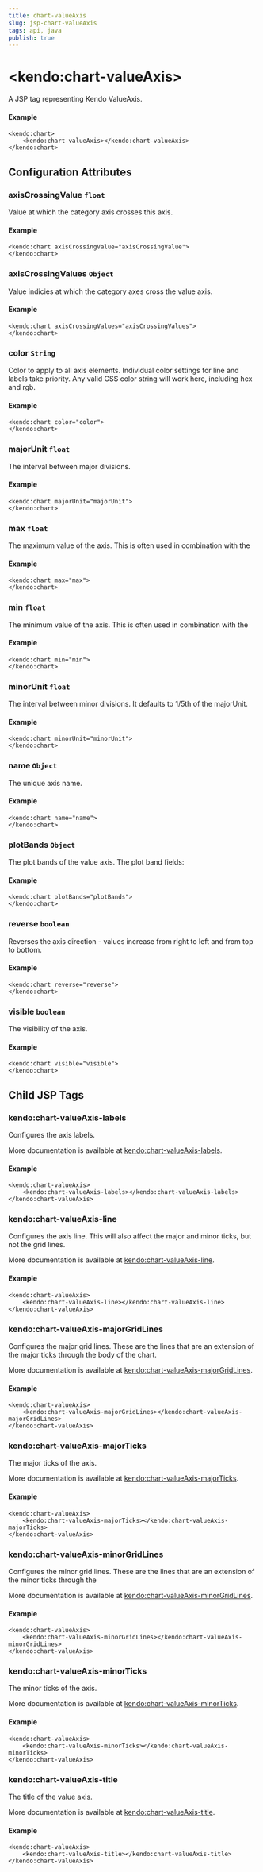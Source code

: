 ```yaml
---
title: chart-valueAxis
slug: jsp-chart-valueAxis
tags: api, java
publish: true
---
```


# \<kendo:chart-valueAxis\>
A JSP tag representing Kendo ValueAxis.

#### Example
    <kendo:chart>
        <kendo:chart-valueAxis></kendo:chart-valueAxis>
    </kendo:chart>


## Configuration Attributes


### axisCrossingValue `float`

Value at which the category axis crosses this axis.

#### Example
    <kendo:chart axisCrossingValue="axisCrossingValue">
    </kendo:chart>



### axisCrossingValues `Object`

Value indicies at which the category axes cross the value axis.

#### Example
    <kendo:chart axisCrossingValues="axisCrossingValues">
    </kendo:chart>



### color `String`

Color to apply to all axis elements.
Individual color settings for line and labels take priority. Any valid CSS color string will work here, including hex and rgb.

#### Example
    <kendo:chart color="color">
    </kendo:chart>



### majorUnit `float`

The interval between major divisions.

#### Example
    <kendo:chart majorUnit="majorUnit">
    </kendo:chart>



### max `float`

The maximum value of the axis.
This is often used in combination with the

#### Example
    <kendo:chart max="max">
    </kendo:chart>



### min `float`

The minimum value of the axis.
This is often used in combination with the

#### Example
    <kendo:chart min="min">
    </kendo:chart>



### minorUnit `float`

The interval between minor divisions.
It defaults to 1/5th of the majorUnit.

#### Example
    <kendo:chart minorUnit="minorUnit">
    </kendo:chart>



### name `Object`

The unique axis name.

#### Example
    <kendo:chart name="name">
    </kendo:chart>



### plotBands `Object`

The plot bands of the value axis.
The plot band fields:

#### Example
    <kendo:chart plotBands="plotBands">
    </kendo:chart>



### reverse `boolean`

Reverses the axis direction -
values increase from right to left and from top to bottom.

#### Example
    <kendo:chart reverse="reverse">
    </kendo:chart>



### visible `boolean`

The visibility of the axis.

#### Example
    <kendo:chart visible="visible">
    </kendo:chart>



## Child JSP Tags

### kendo:chart-valueAxis-labels

Configures the axis labels.

More documentation is available at [kendo:chart-valueAxis-labels](/api/wrappers/jsp/chart/valueaxis-labels).

#### Example

    <kendo:chart-valueAxis>
        <kendo:chart-valueAxis-labels></kendo:chart-valueAxis-labels>
    </kendo:chart-valueAxis>
 
### kendo:chart-valueAxis-line

Configures the axis line. This will also affect the major and minor ticks, but not the grid lines.

More documentation is available at [kendo:chart-valueAxis-line](/api/wrappers/jsp/chart/valueaxis-line).

#### Example

    <kendo:chart-valueAxis>
        <kendo:chart-valueAxis-line></kendo:chart-valueAxis-line>
    </kendo:chart-valueAxis>
 
### kendo:chart-valueAxis-majorGridLines

Configures the major grid lines. These are the lines that are an extension of the major ticks through the
body of the chart.

More documentation is available at [kendo:chart-valueAxis-majorGridLines](/api/wrappers/jsp/chart/valueaxis-majorgridlines).

#### Example

    <kendo:chart-valueAxis>
        <kendo:chart-valueAxis-majorGridLines></kendo:chart-valueAxis-majorGridLines>
    </kendo:chart-valueAxis>
 
### kendo:chart-valueAxis-majorTicks

The major ticks of the axis.

More documentation is available at [kendo:chart-valueAxis-majorTicks](/api/wrappers/jsp/chart/valueaxis-majorticks).

#### Example

    <kendo:chart-valueAxis>
        <kendo:chart-valueAxis-majorTicks></kendo:chart-valueAxis-majorTicks>
    </kendo:chart-valueAxis>
 
### kendo:chart-valueAxis-minorGridLines

Configures the minor grid lines.  These are the lines that are an extension of the minor ticks through the

More documentation is available at [kendo:chart-valueAxis-minorGridLines](/api/wrappers/jsp/chart/valueaxis-minorgridlines).

#### Example

    <kendo:chart-valueAxis>
        <kendo:chart-valueAxis-minorGridLines></kendo:chart-valueAxis-minorGridLines>
    </kendo:chart-valueAxis>
 
### kendo:chart-valueAxis-minorTicks

The minor ticks of the axis.

More documentation is available at [kendo:chart-valueAxis-minorTicks](/api/wrappers/jsp/chart/valueaxis-minorticks).

#### Example

    <kendo:chart-valueAxis>
        <kendo:chart-valueAxis-minorTicks></kendo:chart-valueAxis-minorTicks>
    </kendo:chart-valueAxis>
 
### kendo:chart-valueAxis-title

The title of the value axis.

More documentation is available at [kendo:chart-valueAxis-title](/api/wrappers/jsp/chart/valueaxis-title).

#### Example

    <kendo:chart-valueAxis>
        <kendo:chart-valueAxis-title></kendo:chart-valueAxis-title>
    </kendo:chart-valueAxis>
 
